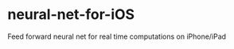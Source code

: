 neural-net-for-iOS
==================

Feed forward neural net for real time computations on iPhone/iPad
